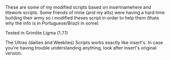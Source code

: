 These are some of my modified scripts based on insertnamehere and litework scripts.
Some friends of mine (and my alts) were having a hard time building their army so i modified theses script in order to help them (thats why the info is in Portuguese/Brazil in some)

Tested in Grimlite Ligma (1.7.1)

The Ultras (dailies and Weeklies) Scripts works exactly like insert's. In case you're having trouble understanding anything, look after insert's original version.
